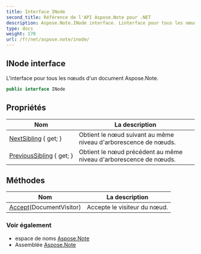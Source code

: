 ```yaml
---
title: Interface INode
second_title: Référence de l'API Aspose.Note pour .NET
description: Aspose.Note.INode interface. Linterface pour tous les nœuds dun document Aspose.Note.
type: docs
weight: 170
url: /fr/net/aspose.note/inode/
---
```

## INode interface

L'interface pour tous les nœuds d'un document Aspose.Note.

```csharp
public interface INode
```

## Propriétés

| Nom | La description |
| --- | --- |
| [NextSibling](../../aspose.note/inode/nextsibling/) { get; } | Obtient le nœud suivant au même niveau d'arborescence de nœuds. |
| [PreviousSibling](../../aspose.note/inode/previoussibling/) { get; } | Obtient le nœud précédent au même niveau d'arborescence de nœuds. |

## Méthodes

| Nom | La description |
| --- | --- |
| [Accept](../../aspose.note/inode/accept/)(DocumentVisitor) | Accepte le visiteur du nœud. |

### Voir également

* espace de noms [Aspose.Note](../../aspose.note/)
* Assemblée [Aspose.Note](../../)


